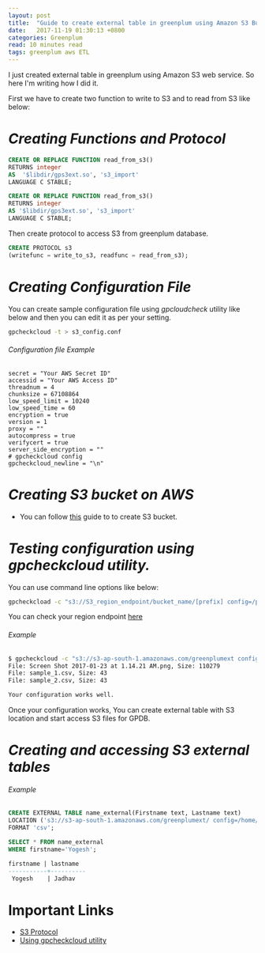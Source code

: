 ```yaml
---
layout: post
title:  "Guide to create external table in greenplum using Amazon S3 Buckets"
date:   2017-11-19 01:30:13 +0800
categories: Greenplum
read: 10 minutes read
tags: greenplum aws ETL
---
```


I just created external table in greenplum using Amazon S3 web service. So here I'm writing how I did it.

First we have to create two function to write to S3 and to read from S3 like below:

# *Creating Functions and Protocol*


```sql
CREATE OR REPLACE FUNCTION read_from_s3()
RETURNS integer
AS  '$libdir/gps3ext.so', 's3_import'
LANGUAGE C STABLE;
```

```sql
CREATE OR REPLACE FUNCTION read_from_s3()
RETURNS integer
AS '$libdir/gps3ext.so', 's3_import'
LANGUAGE C STABLE;
```

Then create protocol to access S3 from greenplum database.

```sql
CREATE PROTOCOL s3
(writefunc = write_to_s3, readfunc = read_from_s3);
```

# *Creating Configuration File*

You can create sample configuration file using *gpcloudcheck* utility like below and then you can edit it as per your setting.

```bash
gpcheckcloud -t > s3_config.conf
```
###### Configuration file Example

  ```
  secret = "Your AWS Secret ID"
  accessid = "Your AWS Access ID"
  threadnum = 4
  chunksize = 67108864
  low_speed_limit = 10240
  low_speed_time = 60
  encryption = true
  version = 1
  proxy = ""
  autocompress = true
  verifycert = true
  server_side_encryption = ""
  # gpcheckcloud config
  gpcheckcloud_newline = "\n"
  ```

# *Creating S3 bucket on AWS*

  + You can follow [this](http://docs.aws.amazon.com/AmazonS3/latest/gsg/CreatingABucket.html) guide to to create S3 bucket.


# *Testing configuration using gpcheckcloud utility.*


You can use command line options like below:

```bash
gpcheckcload -c "s3://S3_region_endpoint/bucket_name/[prefix] config=/path/to/config_file"
```

You can check your region endpoint [here](http://docs.aws.amazon.com/general/latest/gr/rande.html#s3_region)

###### Example
```bash
$ gpcheckcloud -c "s3://s3-ap-south-1.amazonaws.com/greenplumext config=/home/gpadmin/s3.conf"
File: Screen Shot 2017-01-23 at 1.14.21 AM.png, Size: 110279
File: sample_1.csv, Size: 43
File: sample_2.csv, Size: 43

Your configuration works well.
```

Once your configuration works, You can create external table with S3 location and start access S3 files for GPDB.



# *Creating and accessing S3 external tables*
###### Example
```sql
CREATE EXTERNAL TABLE name_external(Firstname text, Lastname text)
LOCATION ('s3://s3-ap-south-1.amazonaws.com/greenplumext/ config=/home/gpadmin/s3_root_v1.conf')
FORMAT 'csv';

```

```sql
SELECT * FROM name_external
WHERE firstname='Yogesh';                                                                                                

firstname | lastname
-----------+----------
 Yogesh    | Jadhav
```

# Important Links


+ [S3 Protocol](https://gpdb.docs.pivotal.io/510/admin_guide/external/g-s3-protocol.html)
+ [Using gpcheckcloud utility](https://gpdb.docs.pivotal.io/510/admin_guide/external/g-s3-protocol.html#amazon-emr__s3chkcfg_utility)

